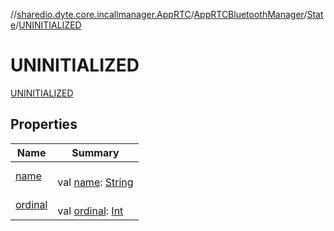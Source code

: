 //[shared](../../../../../index.md)[io.dyte.core.incallmanager.AppRTC](../../../index.md)/[AppRTCBluetoothManager](../../index.md)/[State](../index.md)/[UNINITIALIZED](index.md)

# UNINITIALIZED


[UNINITIALIZED](index.md)

## Properties

| Name | Summary |
|---|---|
| [name](../../../../com.dyte.mobilecorekmm.incallmanager/-in-call-manager-module/-audio-manager-state/-r-u-n-n-i-n-g/index.md#-372974862%2FProperties%2F-270334668) | <br/>val [name](../../../../com.dyte.mobilecorekmm.incallmanager/-in-call-manager-module/-audio-manager-state/-r-u-n-n-i-n-g/index.md#-372974862%2FProperties%2F-270334668): [String](https://kotlinlang.org/api/latest/jvm/stdlib/kotlin/-string/index.html) |
| [ordinal](../../../../com.dyte.mobilecorekmm.incallmanager/-in-call-manager-module/-audio-manager-state/-r-u-n-n-i-n-g/index.md#-739389684%2FProperties%2F-270334668) | <br/>val [ordinal](../../../../com.dyte.mobilecorekmm.incallmanager/-in-call-manager-module/-audio-manager-state/-r-u-n-n-i-n-g/index.md#-739389684%2FProperties%2F-270334668): [Int](https://kotlinlang.org/api/latest/jvm/stdlib/kotlin/-int/index.html) |
